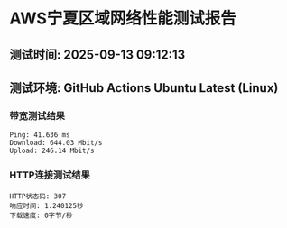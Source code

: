 # AWS宁夏区域网络性能测试报告
## 测试时间: 2025-09-13 09:12:13
## 测试环境: GitHub Actions Ubuntu Latest (Linux)

### 带宽测试结果
```
Ping: 41.636 ms
Download: 644.03 Mbit/s
Upload: 246.14 Mbit/s
```

### HTTP连接测试结果
```
HTTP状态码: 307
响应时间: 1.240125秒
下载速度: 0字节/秒
```

